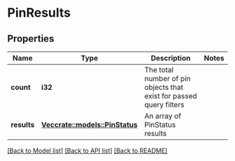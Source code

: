 # PinResults

## Properties

Name | Type | Description | Notes
------------ | ------------- | ------------- | -------------
**count** | **i32** | The total number of pin objects that exist for passed query filters | 
**results** | [**Vec<crate::models::PinStatus>**](PinStatus.md) | An array of PinStatus results | 

[[Back to Model list]](../README.md#documentation-for-models) [[Back to API list]](../README.md#documentation-for-api-endpoints) [[Back to README]](../README.md)


